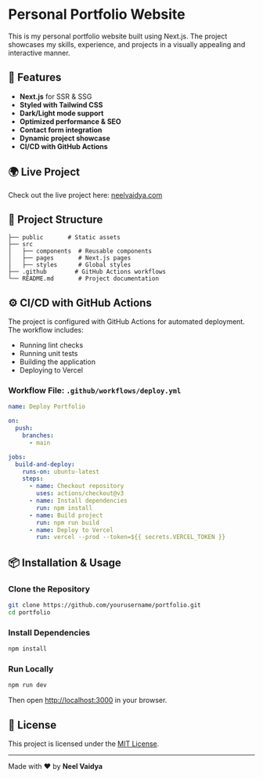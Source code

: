# Personal Portfolio Website

This is my personal portfolio website built using Next.js. The project showcases my skills, experience, and projects in a visually appealing and interactive manner.

## 🚀 Features

- **Next.js** for SSR & SSG
- **Styled with Tailwind CSS**
- **Dark/Light mode support**
- **Optimized performance & SEO**
- **Contact form integration**
- **Dynamic project showcase**
- **CI/CD with GitHub Actions**


## 🌍 Live Project

Check out the live project here: [neelvaidya.com](https://neelvaidya.com)


## 📂 Project Structure

```
├── public       # Static assets
├── src
│   ├── components  # Reusable components
│   ├── pages       # Next.js pages
│   ├── styles      # Global styles
├── .github        # GitHub Actions workflows
└── README.md       # Project documentation
```

## ⚙️ CI/CD with GitHub Actions

The project is configured with GitHub Actions for automated deployment. The workflow includes:

- Running lint checks
- Running unit tests
- Building the application
- Deploying to Vercel

### Workflow File: `.github/workflows/deploy.yml`

```yaml
name: Deploy Portfolio

on:
  push:
    branches:
      - main

jobs:
  build-and-deploy:
    runs-on: ubuntu-latest
    steps:
      - name: Checkout repository
        uses: actions/checkout@v3
      - name: Install dependencies
        run: npm install
      - name: Build project
        run: npm run build
      - name: Deploy to Vercel
        run: vercel --prod --token=${{ secrets.VERCEL_TOKEN }}
```

## 📦 Installation & Usage

### Clone the Repository

```sh
git clone https://github.com/yourusername/portfolio.git
cd portfolio
```

### Install Dependencies

```sh
npm install
```

### Run Locally

```sh
npm run dev
```

Then open [http://localhost:3000](http://localhost:3000) in your browser.

## 📜 License

This project is licensed under the [MIT License](LICENSE).

---

Made with ❤️ by **Neel Vaidya**
